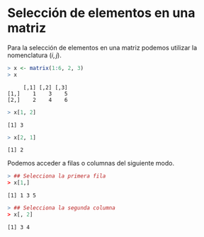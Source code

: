 
# Selección de elementos en una matriz

Para la selección de elementos en una matriz podemos utilizar la nomenclatura $(i,j)$.


```r
> x <- matrix(1:6, 2, 3)
> x
```

```
     [,1] [,2] [,3]
[1,]    1    3    5
[2,]    2    4    6
```

```r
> x[1, 2]
```

```
[1] 3
```

```r
> x[2, 1]
```

```
[1] 2
```

Podemos acceder a filas o columnas del siguiente modo.


```r
> ## Selecciona la primera fila
> x[1,]
```

```
[1] 1 3 5
```

```r
> ## Selecciona la segunda columna
> x[, 2]
```

```
[1] 3 4
```



